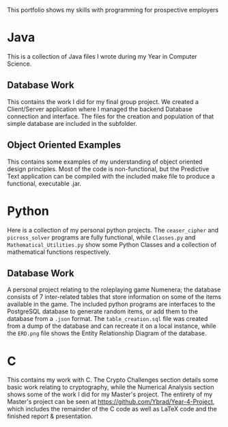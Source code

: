 This portfolio shows my skills with programming for prospective employers

Java
==============

This is a collection of Java files I wrote during my Year in Computer Science.

Database Work
--------------

This contains the work I did for my final group project. We created a Client/Server application where I managed the backend Database connection and interface. The files for the creation and population of that simple database are included in the subfolder.

Object Oriented Examples
--------------

This contains some examples of my understanding of object oriented design principles. Most of the code is non-functional, but the Predictive Text application can be compiled with the included make file to produce a functional, executable .jar.

Python
==============

Here is a collection of my personal python projects. The `ceaser_cipher` and `picross_solver` programs are fully functional, while `Classes.py` and `Mathematical_Utilities.py` show some Python Classes and a collection of mathematical functions respectively.

Database Work
--------------

A personal project relating to the roleplaying game Numenera; the database consists of 7 inter-related tables that store information on some of the items available in the game. The included python programs are interfaces to the PostgreSQL database to generate random items, or add them to the database from a `.json` format. The `table_creation.sql` file was created from a dump of the database and can recreate it on a local instance, while the `ERD.png` file shows the Entity Relationship Diagram of the database.

C
==============

This contains my work with C. The Crypto Challenges section details some basic work relating to cryptography, while the Numerical Analysis section shows some of the work I did for my Master's project. The entirety of my Master's project can be seen at https://github.com/Ybrad/Year-4-Project, which includes the remainder of the C code as well as LaTeX code and the finished report & presentation.
